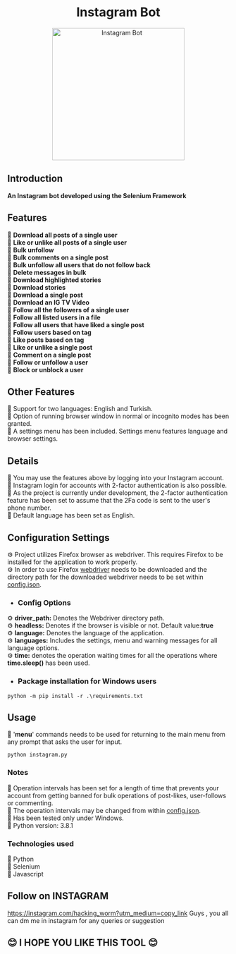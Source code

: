 
<h1 align="center">Instagram Bot</h1>

<p align="center">
  <a href="https://github.com/mustafadalga/Instagram-Bot">
    <img src="https://www.pngkey.com/png/detail/561-5619368_wall-e-transparent-png-wall-e-robot-cartoon.png" alt="Instagram Bot" width="300">
  </a>
</p>


## Introduction
**An Instagram bot developed using the Selenium Framework**

## Features
  :large_blue_circle: **Download all posts of a single user**  
  :large_blue_circle: **Like or unlike all posts of a single user**  
  :large_blue_circle: **Bulk unfollow**  
  :large_blue_circle: **Bulk comments on a single post**  
  :large_blue_circle: **Bulk unfollow all users that do not follow back**  
  :large_blue_circle: **Delete messages in bulk**  
  :large_blue_circle: **Download highlighted stories**  
  :large_blue_circle: **Download stories**  
  :large_blue_circle: **Download a single post**  
  :large_blue_circle: **Download an IG TV Video**  
  :large_blue_circle: **Follow all the followers of a single user**  
  :large_blue_circle: **Follow all listed users in a file**  
  :large_blue_circle: **Follow all users that have liked a single post**  
  :large_blue_circle: **Follow users based on tag**  
  :large_blue_circle: **Like posts based on tag**  
  :large_blue_circle: **Like or unlike a single post**  
  :large_blue_circle: **Comment on a single post**  
  :large_blue_circle: **Follow or unfollow a user**  
  :large_blue_circle: **Block or unblock a user**  


## Other Features
  :large_blue_circle: Support for two languages: English and Turkish.  
  :large_blue_circle: Option of running browser window in normal or incognito modes has been granted.  
  :large_blue_circle: A settings menu has been included. Settings menu features language and browser settings.  


## Details

:large_blue_diamond:	 You may use the features above by logging into your Instagram account.  
:large_blue_diamond:	 Instagram login for accounts with 2-factor authentication is also possible.  
:large_blue_diamond:	 As the project is currently under development, the 2-factor authentication feature has been set to assume that the 2Fa code is sent to the user's phone number.  
:large_blue_diamond:	 Default language has been set as English.  

## Configuration Settings
 :gear:	 Project utilizes Firefox browser as webdriver. This requires Firefox to be installed for the application to work properly.  
 :gear:	 In order to use Firefox [webdriver](https://github.com/mozilla/geckodriver/releases) needs to be downloaded and the directory path for the downloaded webdriver needs to be set within [config.json](https://github.com/mustafadalga/Instagram-Bot/blob/master/config.json).  


* ### Config Options

:gear: **driver_path:** Denotes the Webdriver directory path.  
:gear: **headless:** Denotes if the browser is visible or not. Default value:**true**  
:gear: **language:** Denotes the language of the application.  
:gear: **languages:** Includes the settings, menu and warning messages for all language options.  
:gear: **time:** denotes the operation waiting times for all the  operations where **time.sleep()** has been used.  



* ### Package installation for Windows users
```
python -m pip install -r .\requirements.txt
```

## Usage
:small_blue_diamond:  '**menu**' commands needs to be used for returning to the main menu from any prompt that asks the user for input.

```
python instagram.py
```



### Notes
:small_blue_diamond: Operation intervals has been set for a length of time that prevents your account from getting banned for bulk operations of post-likes, user-follows or commenting.  
:small_blue_diamond: The operation intervals may be changed from within [config.json](https://github.com/mustafadalga/Instagram-Bot/blob/master/config.json).  
:small_blue_diamond: Has been tested only under Windows.  
:small_blue_diamond: Python version: 3.8.1  


### Technologies used
 :small_blue_diamond: Python  
 :small_blue_diamond: Selenium  
 :small_blue_diamond: Javascript  


## Follow on INSTAGRAM

https://instagram.com/hacking_worm?utm_medium=copy_link 
Guys , you all can dm me in instagram for any queries or suggestion 

##  😊 I HOPE YOU LIKE THIS TOOL 😊 
